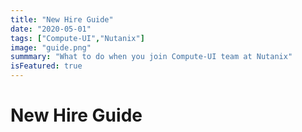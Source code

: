 ```yaml
---
title: "New Hire Guide"
date: "2020-05-01"
tags: ["Compute-UI","Nutanix"]
image: "guide.png"
summmary: "What to do when you join Compute-UI team at Nutanix"
isFeatured: true
---
```


# New Hire Guide